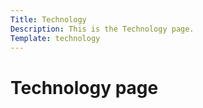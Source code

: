 ```yaml
---
Title: Technology
Description: This is the Technology page.
Template: technology
---
```


Technology page
==========================
